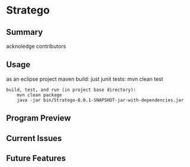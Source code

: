 # Stratego

## Summary
acknoledge contributors

## Usage
as an eclipse project
maven build:
    just junit tests:
        mvn clean test

    build, test, and run (in project base directory):
        mvn clean package
        java -jar bin/Stratego-0.0.1-SNAPSHOT-jar-with-dependencies.jar


## Program Preview

## Current Issues

## Future Features